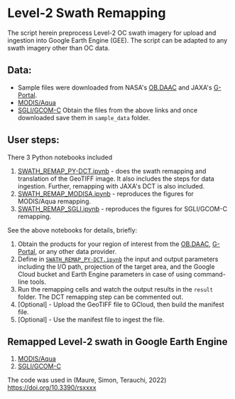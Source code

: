 # Level-2 Swath Remapping

The script herein preprocess Level-2 OC swath imagery for upload and ingestion into Google Earth Engine (GEE).
The script can be adapted to any swath imagery other than OC data. 

## Data: 
- Sample files were downloaded from NASA's [OB.DAAC](https://oceancolor.gsfc.nasa.gov/) and JAXA's [G-Portal](https://gportal.jaxa.jp/gpr/).
- [MODIS/Aqua](https://oceandata.sci.gsfc.nasa.gov/ob/getfile/A2022125035500.L2_LAC_OC.nc)
- [SGLI/GCOM-C](https://gportal.jaxa.jp/download/standard/GCOM-C/GCOM-C.SGLI/L2.OCEAN.IWPR/3/2022/05/03/GC1SG1_202205030152F05810_L2SG_IWPRQ_3000.h5)
Obtain the files from the above links and once downloaded save them in `sample_data` folder.

## User steps:
There 3 Python notebooks included
1. [SWATH_REMAP_PY-DCT.ipynb](https://github.com/npec/ee-oc-data-ingestion/blob/main/SWATH_REMAP_PY-DCT.ipynb) - does the swath remapping and translation of the GeoTIFF image. It also includes the steps for data ingestion. Further, remapping with JAXA's DCT is also included.
2. [SWATH_REMAP_MODISA.ipynb](https://github.com/npec/ee-oc-data-ingestion/blob/main/SWATH_REMAP_MODISA.ipynb) - reproduces the figures for MODIS/Aqua remapping.
3. [SWATH_REMAP_SGLI.ipynb](https://github.com/npec/ee-oc-data-ingestion/blob/main/SWATH_REMAP_SGLI.ipynb) - reproduces
   the figures for SGLI/GCOM-C remapping.

See the above notebooks for details, briefly:
1. Obtain the products for your region of interest from the [OB.DAAC](https://oceancolor.gsfc.nasa.gov/), [G-Portal](https://gportal.jaxa.jp/gpr/), or any other data provider. 
2. Define in [`SWATH_REMAP_PY-DCT.ipynb`](https://github.com/npec/ee-oc-data-ingestion/blob/main/SWATH_REMAP_PY-DCT.ipynb) the input and output parameters including the I/O path, projection of the target area, and the Google Cloud bucket and Earth Engine parameters in case of using command-line tools.
3. Run the remapping cells and watch the output results in the `result` folder. The DCT remapping step can be commented out.
4. [Optional] - Upload the GeoTIFF file to GCloud, then build the manifest file.
5. [Optional] - Use the manifest file to ingest the file.

## Remapped Level-2 swath in Google Earth Engine
1. [MODIS/Aqua](https://code.earthengine.google.com/9400c3b1c81f184000c76623004d8b3d) 
2. [SGLI/GCOM-C](https://code.earthengine.google.com/9400c3b1c81f184000c76623004d8b3d)

The code was used in (Maure, Simon, Terauchi, 2022) https://doi.org/10.3390/rsxxxx



